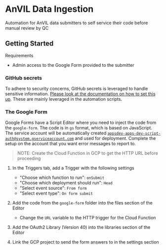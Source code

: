 # AnVIL Data Ingestion

Automation for AnVIL data submitters to self service their code before manual review by QC

## Getting Started

Requirements

- Admin access to the Google Form provided to the submitter

### GitHub secrets

To adhere to security concerns, GitHub secrets is leveraged to handle sensitive information.
[Please look at the documentation on how to set this up](docs/SECRETS.md).
These are mainly leveraged in the automation scripts.

### The Google Form

Google Forms have a Script Editor where you need to inject the code from the `google-form`.
The code is in `gs` format, which is based on JavaScript.
The service account will be automatically created [`appsdev-apps-dev-script-auth@system.gserviceaccount.com`](https://developers.google.com/apps-script/guides/cloud-platform-projects#default_cloud_platform_projects) and used for deployment.
Complete the setup on the account that you want error messages to report to.

> NOTE: Create the Cloud Function in GCP to get the HTTP URL before proceeding

1. In the Triggers tab, add a Trigger with the following settings

   - "Choose which function to run": `onSubmit`
   - "Choose which deployment should run": `Head`
   - "Select event source": `From form`
   - "Select event type": `On form submit`

2. Add the code from the `google-form` folder into the files section of the Editor
   - Change the `URL` variable to the HTTP trigger for the Cloud Function
3. Add the OAuth2 Library (Version 40) into the libraries section of the Editor
4. Link the GCP project to send the form answers to in the settings section
